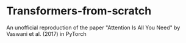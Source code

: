 # Transformers-from-scratch
An unofficial reproduction of the paper "Attention Is All You Need" by Vaswani et al. (2017) in PyTorch

